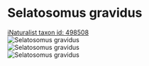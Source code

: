 
Selatosomus gravidus
====================
  
[iNaturalist taxon id: 498508](https://www.inaturalist.org/taxa/498508)  
![Selatosomus gravidus](https://inaturalist-open-data.s3.amazonaws.com/photos/41534605/medium.jpg)  
![Selatosomus gravidus](https://inaturalist-open-data.s3.amazonaws.com/photos/41534615/medium.jpg)  
![Selatosomus gravidus](https://inaturalist-open-data.s3.amazonaws.com/photos/41534621/medium.jpg)